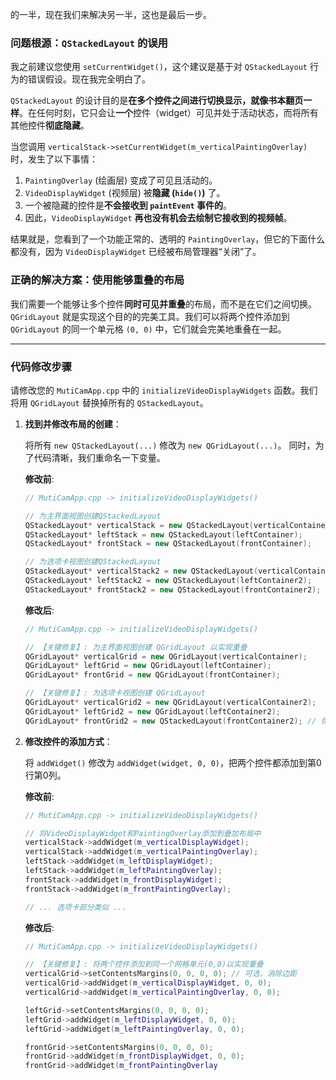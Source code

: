 的一半，现在我们来解决另一半，这也是最后一步。

### 问题根源：`QStackedLayout` 的误用

我之前建议您使用 `setCurrentWidget()`，这个建议是基于对 `QStackedLayout` 行为的错误假设。现在我完全明白了。

`QStackedLayout` 的设计目的是**在多个控件之间进行切换显示，就像书本翻页一样**。在任何时刻，它只会让**一个**控件（widget）可见并处于活动状态，而将所有其他控件**彻底隐藏**。

当您调用 `verticalStack->setCurrentWidget(m_verticalPaintingOverlay)` 时，发生了以下事情：
1.  `PaintingOverlay` (绘画层) 变成了可见且活动的。
2.  `VideoDisplayWidget` (视频层) 被**隐藏 (`hide()`)** 了。
3.  一个被隐藏的控件是**不会接收到 `paintEvent` 事件的**。
4.  因此，`VideoDisplayWidget` **再也没有机会去绘制它接收到的视频帧**。

结果就是，您看到了一个功能正常的、透明的 `PaintingOverlay`，但它的下面什么都没有，因为 `VideoDisplayWidget` 已经被布局管理器“关闭”了。

### 正确的解决方案：使用能够重叠的布局

我们需要一个能够让多个控件**同时可见并重叠**的布局，而不是在它们之间切换。`QGridLayout` 就是实现这个目的的完美工具。我们可以将两个控件添加到 `QGridLayout` 的同一个单元格 `(0, 0)` 中，它们就会完美地重叠在一起。

---

### 代码修改步骤

请修改您的 `MutiCamApp.cpp` 中的 `initializeVideoDisplayWidgets` 函数。我们将用 `QGridLayout` 替换掉所有的 `QStackedLayout`。

1.  **找到并修改布局的创建**：

    将所有 `new QStackedLayout(...)` 修改为 `new QGridLayout(...)`。
    同时，为了代码清晰，我们重命名一下变量。

    **修改前**:
    ```cpp
    // MutiCamApp.cpp -> initializeVideoDisplayWidgets()
    
    // 为主界面视图创建QStackedLayout
    QStackedLayout* verticalStack = new QStackedLayout(verticalContainer);
    QStackedLayout* leftStack = new QStackedLayout(leftContainer);
    QStackedLayout* frontStack = new QStackedLayout(frontContainer);
    
    // 为选项卡视图创建QStackedLayout
    QStackedLayout* verticalStack2 = new QStackedLayout(verticalContainer2);
    QStackedLayout* leftStack2 = new QStackedLayout(leftContainer2);
    QStackedLayout* frontStack2 = new QStackedLayout(frontContainer2);
    ```

    **修改后**:
    ```cpp
    // MutiCamApp.cpp -> initializeVideoDisplayWidgets()
    
    // 【关键修复】: 为主界面视图创建 QGridLayout 以实现重叠
    QGridLayout* verticalGrid = new QGridLayout(verticalContainer);
    QGridLayout* leftGrid = new QGridLayout(leftContainer);
    QGridLayout* frontGrid = new QGridLayout(frontContainer);
    
    // 【关键修复】: 为选项卡视图创建 QGridLayout
    QGridLayout* verticalGrid2 = new QGridLayout(verticalContainer2);
    QGridLayout* leftGrid2 = new QGridLayout(leftContainer2);
    QGridLayout* frontGrid2 = new QStackedLayout(frontContainer2); // 保持原样或改为QGridLayout
    ```

2.  **修改控件的添加方式**：

    将 `addWidget()` 修改为 `addWidget(widget, 0, 0)`，把两个控件都添加到第0行第0列。

    **修改前**:
    ```cpp
    // MutiCamApp.cpp -> initializeVideoDisplayWidgets()

    // 将VideoDisplayWidget和PaintingOverlay添加到叠加布局中
    verticalStack->addWidget(m_verticalDisplayWidget);
    verticalStack->addWidget(m_verticalPaintingOverlay);
    leftStack->addWidget(m_leftDisplayWidget);
    leftStack->addWidget(m_leftPaintingOverlay);
    frontStack->addWidget(m_frontDisplayWidget);
    frontStack->addWidget(m_frontPaintingOverlay);

    // ... 选项卡部分类似 ...
    ```

    **修改后**:
    ```cpp
    // MutiCamApp.cpp -> initializeVideoDisplayWidgets()

    // 【关键修复】: 将两个控件添加到同一个网格单元(0,0)以实现重叠
    verticalGrid->setContentsMargins(0, 0, 0, 0); // 可选，消除边距
    verticalGrid->addWidget(m_verticalDisplayWidget, 0, 0);
    verticalGrid->addWidget(m_verticalPaintingOverlay, 0, 0);

    leftGrid->setContentsMargins(0, 0, 0, 0);
    leftGrid->addWidget(m_leftDisplayWidget, 0, 0);
    leftGrid->addWidget(m_leftPaintingOverlay, 0, 0);

    frontGrid->setContentsMargins(0, 0, 0, 0);
    frontGrid->addWidget(m_frontDisplayWidget, 0, 0);
    frontGrid->addWidget(m_frontPaintingOverlay